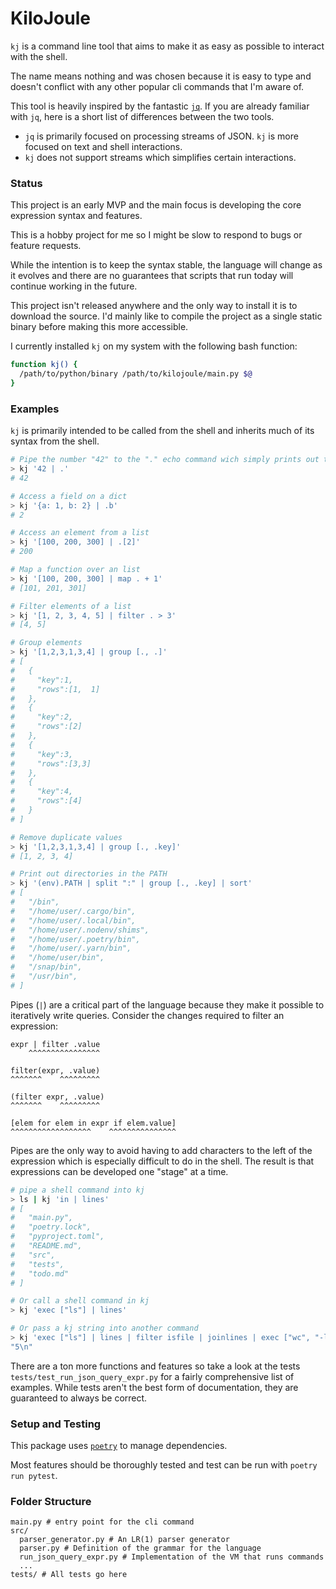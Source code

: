 # KiloJoule

`kj` is a command line tool that aims to make it as easy as possible to interact with the shell.

The name means nothing and was chosen because it is easy to type and doesn't conflict with any other popular cli commands that I'm aware of.

This tool is heavily inspired by the fantastic [`jq`](https://github.com/jqlang/jq). If you are already familiar with `jq`, here is a short list of differences between the two tools.

- `jq` is primarily focused on processing streams of JSON. `kj` is more focused on text and shell interactions.
- `kj` does not support streams which simplifies certain interactions.

### Status

This project is an early MVP and the main focus is developing the core expression syntax and features.

This is a hobby project for me so I might be slow to respond to bugs or feature requests.

While the intention is to keep the syntax stable, the language will change as it evolves and there are no guarantees that scripts that run today will continue working in the future.

This project isn't released anywhere and the only way to install it is to download the source. I'd mainly like to compile the project as a single static binary before making this more accessible.

I currently installed `kj` on my system with the following bash function:

```sh
function kj() {
  /path/to/python/binary /path/to/kilojoule/main.py $@
}
```

### Examples

`kj` is primarily intended to be called from the shell and inherits much of its syntax from the shell.

```sh
# Pipe the number "42" to the "." echo command wich simply prints out the input
> kj '42 | .'
# 42

# Access a field on a dict
> kj '{a: 1, b: 2} | .b'
# 2

# Access an element from a list
> kj '[100, 200, 300] | .[2]'
# 200

# Map a function over an list
> kj '[100, 200, 300] | map . + 1'
# [101, 201, 301]

# Filter elements of a list
> kj '[1, 2, 3, 4, 5] | filter . > 3'
# [4, 5]

# Group elements
> kj '[1,2,3,1,3,4] | group [., .]'
# [
#   {
#     "key":1,
#     "rows":[1,  1]
#   },
#   {
#     "key":2,
#     "rows":[2]
#   },
#   {
#     "key":3,
#     "rows":[3,3]
#   },
#   {
#     "key":4,
#     "rows":[4]
#   }
# ]

# Remove duplicate values
> kj '[1,2,3,1,3,4] | group [., .key]'
# [1, 2, 3, 4]

# Print out directories in the PATH
> kj '(env).PATH | split ":" | group [., .key] | sort'
# [
#   "/bin",
#   "/home/user/.cargo/bin",
#   "/home/user/.local/bin",
#   "/home/user/.nodenv/shims",
#   "/home/user/.poetry/bin",
#   "/home/user/.yarn/bin",
#   "/home/user/bin",
#   "/snap/bin",
#   "/usr/bin",
# ]
```

Pipes (`|`) are a critical part of the language because they make it possible to iteratively write queries. Consider the changes required to filter an expression:

```
expr | filter .value
    ^^^^^^^^^^^^^^^^

filter(expr, .value)
^^^^^^^    ^^^^^^^^^

(filter expr, .value)
^^^^^^^    ^^^^^^^^^

[elem for elem in expr if elem.value]
^^^^^^^^^^^^^^^^^^    ^^^^^^^^^^^^^^^
```

Pipes are the only way to avoid having to add characters to the left of the expression which is especially difficult to do in the shell. The result is that expressions can be developed one "stage" at a time.

```sh
# pipe a shell command into kj
> ls | kj 'in | lines'
# [
#   "main.py",
#   "poetry.lock",
#   "pyproject.toml",
#   "README.md",
#   "src",
#   "tests",
#   "todo.md"
# ]

# Or call a shell command in kj
> kj 'exec ["ls"] | lines'

# Or pass a kj string into another command
> kj 'exec ["ls"] | lines | filter isfile | joinlines | exec ["wc", "-l"]'
"5\n"
```

There are a ton more functions and features so take a look at the tests `tests/test_run_json_query_expr.py` for a fairly comprehensive list of examples.
While tests aren't the best form of documentation, they are guaranteed to always be correct.

### Setup and Testing

This package uses [`poetry`](https://python-poetry.org/) to manage dependencies.

Most features should be thoroughly tested and test can be run with `poetry run pytest`.

### Folder Structure

```
main.py # entry point for the cli command
src/
  parser_generator.py # An LR(1) parser generator
  parser.py # Definition of the grammar for the language
  run_json_query_expr.py # Implementation of the VM that runs commands
  ...
tests/ # All tests go here
```
